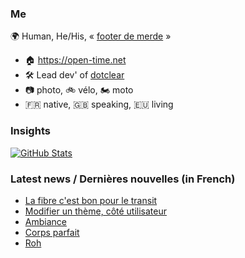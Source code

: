 ### Me

🌍 Human, He/His, « [footer de merde](https://open-time.net/post/2013/07/17/La-veritable-histoire-du-Footer-de-merde-) » 
* 🏠 https://open-time.net 
* 🛠️ Lead dev' of [dotclear](https://git.dotclear.org/dev/dotclear)
* 📷 photo, 🚲 vélo, 🏍️ moto 
* 🇫🇷 native, 🇬🇧 speaking, 🇪🇺 living

### Insights

[![GitHub Stats](https://github-readme-stats-sigma-five.vercel.app/api?username=franck-paul)](https://github.com/franck-paul)

### Latest news / Dernières nouvelles (in French)

<!-- BLOG-POST-LIST:START -->
- [La fibre c&#39;est bon pour le transit](https://open-time.net/post/2025/09/11/La-fibre-c-est-bon-pour-le-transit)
- [Modifier un thème, côté utilisateur](https://open-time.net/post/2025/09/10/Modifier-un-theme-cote-utilisateur)
- [Ambiance](https://open-time.net/post/2025/09/09/Ambiance)
- [Corps parfait](https://open-time.net/post/2025/09/08/Corps-parfait)
- [Roh](https://open-time.net/post/2025/09/07/Roh)
<!-- BLOG-POST-LIST:END -->

